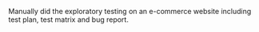 Manually did the exploratory testing on an e-commerce website including test plan, test matrix and bug report.
